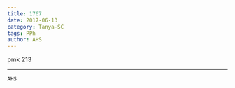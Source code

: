 ```yaml
---
title: 1767
date: 2017-06-13
category: Tanya-SC
tags: PPh
author: AHS
---
```


pmk 213

---



`AHS`
